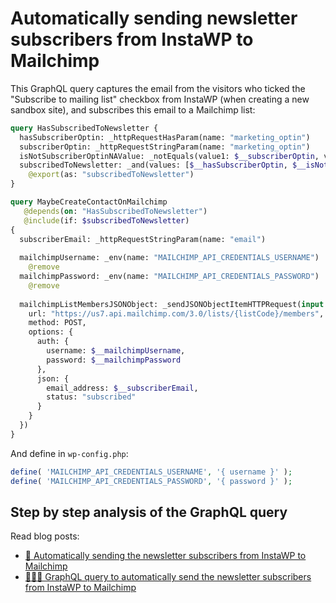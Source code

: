 # Automatically sending newsletter subscribers from InstaWP to Mailchimp

This GraphQL query captures the email from the visitors who ticked the "Subscribe to mailing list" checkbox from InstaWP (when creating a new sandbox site), and subscribes this email to a Mailchimp list:

```graphql
query HasSubscribedToNewsletter {
  hasSubscriberOptin: _httpRequestHasParam(name: "marketing_optin")
  subscriberOptin: _httpRequestStringParam(name: "marketing_optin")
  isNotSubscriberOptinNAValue: _notEquals(value1: $__subscriberOptin, value2: "NA")
  subscribedToNewsletter: _and(values: [$__hasSubscriberOptin, $__isNotSubscriberOptinNAValue])
    @export(as: "subscribedToNewsletter")
}

query MaybeCreateContactOnMailchimp
   @depends(on: "HasSubscribedToNewsletter")
   @include(if: $subscribedToNewsletter)
{
  subscriberEmail: _httpRequestStringParam(name: "email")
  
  mailchimpUsername: _env(name: "MAILCHIMP_API_CREDENTIALS_USERNAME")
    @remove
  mailchimpPassword: _env(name: "MAILCHIMP_API_CREDENTIALS_PASSWORD")
    @remove
  
  mailchimpListMembersJSONObject: _sendJSONObjectItemHTTPRequest(input: {
    url: "https://us7.api.mailchimp.com/3.0/lists/{listCode}/members",
    method: POST,
    options: {
      auth: {
        username: $__mailchimpUsername,
        password: $__mailchimpPassword
      },
      json: {
        email_address: $__subscriberEmail,
        status: "subscribed"
      }
    }
  })
}
```

And define in `wp-config.php`:

```php
define( 'MAILCHIMP_API_CREDENTIALS_USERNAME', '{ username }' );
define( 'MAILCHIMP_API_CREDENTIALS_PASSWORD', '{ password }' );
```

## Step by step analysis of the GraphQL query

Read blog posts:

- [🚀 Automatically sending the newsletter subscribers from InstaWP to Mailchimp](https://gatographql.com/blog/instawp-gatographql/)
- [👨🏻‍🏫 GraphQL query to automatically send the newsletter subscribers from InstaWP to Mailchimp](https://gatographql.com/blog/instawp-gatographql-query/)
